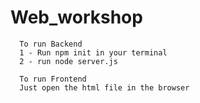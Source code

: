 # Web_workshop

      To run Backend
      1 - Run npm init in your terminal
      2 - run node server.js
      
      To run Frontend
      Just open the html file in the browser

